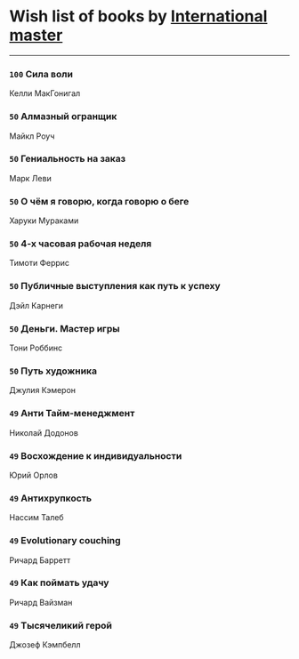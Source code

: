 # Wish list of books by [International master](http://vk.com/id74140988)
---

### `100` Сила воли
Келли МакГонигал

### `50` Алмазный огранщик
Майкл Роуч

### `50` Гениальность на заказ
Марк Леви

### `50` О чём я говорю, когда говорю о беге
Харуки Мураками

### `50` 4-х часовая рабочая неделя
Тимоти Феррис

### `50` Публичные выступления как путь к успеху
Дэйл Карнеги

### `50` Деньги. Мастер игры
Тони Роббинс

### `50` Путь художника
Джулия Кэмерон

### `49` Анти Тайм-менеджмент
Николай Додонов

### `49` Восхождение к индивидуальности
Юрий Орлов

### `49` Антихрупкость
Нассим Талеб

### `49` Evolutionary couching
Ричард Барретт

### `49` Как поймать удачу
Ричард Вайзман

### `49` Тысячеликий герой
Джозеф Кэмпбелл


